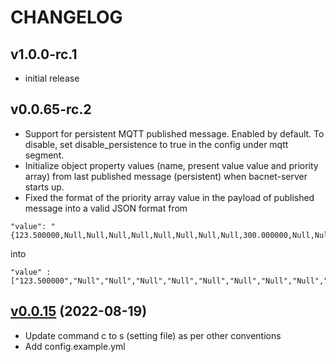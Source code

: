 # CHANGELOG

## v1.0.0-rc.1
- initial release

## v0.0.65-rc.2
- Support for persistent MQTT published message. Enabled by default. To disable, set disable_persistence to true in the config under mqtt segment.
- Initialize object property values (name, present value value and priority array) from last published message (persistent) when bacnet-server starts up.
- Fixed the format of the priority array value in the payload of published message into a valid JSON format from
```
"value": "{123.500000,Null,Null,Null,Null,Null,Null,Null,Null,300.000000,Null,Null,Null,Null,Null,222.300003}"
```
into
```
"value" : ["123.500000","Null","Null","Null","Null","Null","Null","Null","Null","300.000000","Null","Null","Null","Null","Null","222.300003"]
```

## [v0.0.15](https://github.com/NubeIO/bacnet-server-c/tree/v0.0.15) (2022-08-19)

- Update command c to s (setting file) as per other conventions
- Add config.example.yml
